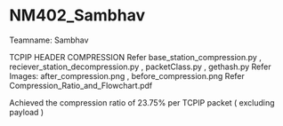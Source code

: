 # NM402_Sambhav
Teamname: Sambhav

TCPIP HEADER COMPRESSION
Refer base_station_compression.py , reciever_station_decompression.py , packetClass.py , gethash.py
Refer Images:  after_compression.png , before_compression.png
Refer Compression_Ratio_and_Flowchart.pdf

Achieved the compression ratio of 23.75% per TCPIP packet ( excluding payload )
